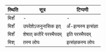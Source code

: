 | स्थिति | सूत्र | टिप्पणी |
| ----- | ------- | ------ |
| मिशँ | - | - |
| मिशँ | उपदेशेऽजनुनासिक इत् | अँ-इत्यस्य इत्संज्ञा |
| मिशँ | शेषात् कर्तरि परस्मैपदम् | इति परस्मैपदम् |
| मिश् | तस्य लोपः | इत्संज्ञकस्य लोपः |

